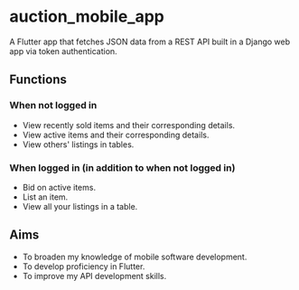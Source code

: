 # auction_mobile_app
A Flutter app that fetches JSON data from a REST API built in a Django web app via token authentication.

## Functions
### When not logged in
- View recently sold items and their corresponding details.
- View active items and their corresponding details.
- View others' listings in tables.

### When logged in (in addition to when not logged in)
- Bid on active items.
- List an item.
- View all your listings in a table.

## Aims
- To broaden my knowledge of mobile software development.
- To develop proficiency in Flutter.
- To improve my API development skills.